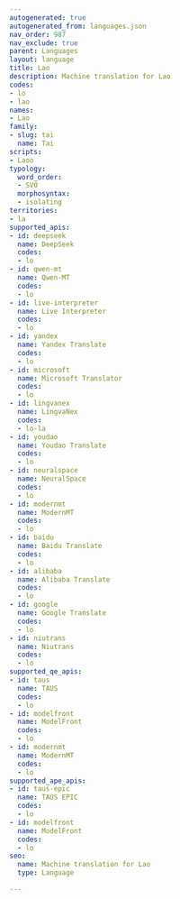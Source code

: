 ```yaml
---
autogenerated: true
autogenerated_from: languages.json
nav_order: 987
nav_exclude: true
parent: Languages
layout: language
title: Lao
description: Machine translation for Lao
codes:
- lo
- lao
names:
- Lao
family:
- slug: tai
  name: Tai
scripts:
- Laoo
typology:
  word_order:
  - SVO
  morphosyntax:
  - isolating
territories:
- la
supported_apis:
- id: deepseek
  name: DeepSeek
  codes:
  - lo
- id: qwen-mt
  name: Qwen-MT
  codes:
  - lo
- id: live-interpreter
  name: Live Interpreter
  codes:
  - lo
- id: yandex
  name: Yandex Translate
  codes:
  - lo
- id: microsoft
  name: Microsoft Translator
  codes:
  - lo
- id: lingvanex
  name: LingvaNex
  codes:
  - lo-la
- id: youdao
  name: Youdao Translate
  codes:
  - lo
- id: neuralspace
  name: NeuralSpace
  codes:
  - lo
- id: modernmt
  name: ModernMT
  codes:
  - lo
- id: baidu
  name: Baidu Translate
  codes:
  - lo
- id: alibaba
  name: Alibaba Translate
  codes:
  - lo
- id: google
  name: Google Translate
  codes:
  - lo
- id: niutrans
  name: Niutrans
  codes:
  - lo
supported_qe_apis:
- id: taus
  name: TAUS
  codes:
  - lo
- id: modelfront
  name: ModelFront
  codes:
  - lo
- id: modernmt
  name: ModernMT
  codes:
  - lo
supported_ape_apis:
- id: taus-epic
  name: TAUS EPIC
  codes:
  - lo
- id: modelfront
  name: ModelFront
  codes:
  - lo
seo:
  name: Machine translation for Lao
  type: Language

---
```


